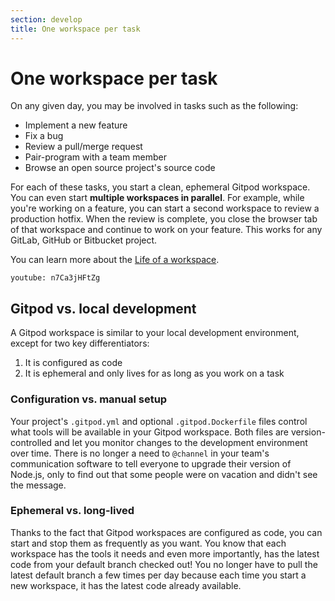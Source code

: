 ```yaml
---
section: develop
title: One workspace per task
---
```


<script context="module">
  export const prerender = true;
</script>

# One workspace per task

On any given day, you may be involved in tasks such as the following:

- Implement a new feature
- Fix a bug
- Review a pull/merge request
- Pair-program with a team member
- Browse an open source project's source code

For each of these tasks, you start a clean, ephemeral Gitpod workspace. You can even start **multiple workspaces in parallel**. For example, while you're working on a feature, you can start a second workspace to review a production hotfix. When the review is complete, you close the browser tab of that workspace and continue to work on your feature. This works for any GitLab, GitHub or Bitbucket project.

You can learn more about the [Life of a workspace](/docs/life-of-workspace).

`youtube: n7Ca3jHFtZg`

## Gitpod vs. local development

A Gitpod workspace is similar to your local development environment, except for two key differentiators:

1. It is configured as code
1. It is ephemeral and only lives for as long as you work on a task

### Configuration vs. manual setup

Your project's `.gitpod.yml` and optional `.gitpod.Dockerfile` files control what tools will be available in your Gitpod workspace. Both files are version-controlled and let you monitor changes to the development environment over time. There is no longer a need to `@channel` in your team's communication software to tell everyone to upgrade their version of Node.js, only to find out that some people were on vacation and didn't see the message.

### Ephemeral vs. long-lived

Thanks to the fact that Gitpod workspaces are configured as code, you can start and stop them as frequently as you want. You know that each workspace has the tools it needs and even more importantly, has the latest code from your default branch checked out! You no longer have to pull the latest default branch a few times per day because each time you start a new workspace, it has the latest code already available.
